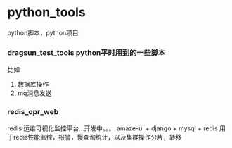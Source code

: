 # python_tools
python脚本，python项目


### dragsun_test_tools python平时用到的一些脚本
比如
1. 数据库操作
2. mq消息发送


### redis_opr_web 
redis 运维可视化监控平台...开发中。。。
amaze-ui + django + mysql + redis 
用于redis性能监控，报警，慢查询统计，以及集群操作分片，转移
